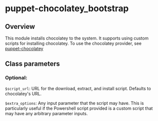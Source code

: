 # puppet-chocolatey_bootstrap

## Overview

This module installs chocolatey to the system. 
It supports using custom scripts for installing chocolatey. To use the chocolatey provider, see [puppet-chocolatey ](http://https://github.com/rismoney/puppet-chocolatey "puppet-chocolatey ")


## Class parameters

### Optional: 

`$script_url`: URL for the download, extract, and install script. Defaults to chocolatey's URL.

`$extra_options`: Any input parameter that the script may have. This is particularly useful if the Powershell script provided is a custom script that may have any arbitrary parameter inputs.